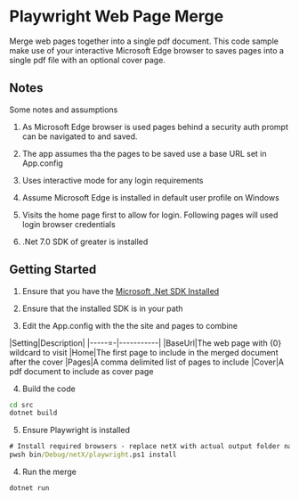 # Playwright Web Page Merge

Merge web pages together into a single pdf document. This code sample make use of your interactive Microsoft Edge browser to saves pages into a single pdf file with an optional cover page.

## Notes

Some notes and assumptions

1. As Microsoft Edge browser is used pages behind a security auth prompt can be navigated to and saved.

2. The app assumes tha the pages to be saved use a base URL set in App.config

3. Uses interactive mode for any login requirements

4. Assume Microsoft Edge is installed in default user profile on Windows

5. Visits the home page first to allow for login. Following pages will used login browser credentials

6. .Net 7.0 SDK of greater is installed

## Getting Started

1. Ensure that you have the [Microsoft .Net SDK Installed](https://dotnet.microsoft.com/en-us/download/visual-studio-sdks)

2. Ensure that the installed SDK is in your path

3. Edit the App.config with the the site and pages to combine

|Setting|Description|
|-----=-|-----------|
|BaseUrl|The web page with {0} wildcard to visit
|Home|The first page to include in the merged document after the cover
|Pages|A comma delimited list of pages to include
|Cover|A pdf document to include as cover page

4. Build the code

```cmd
cd src
dotnet build    
```

5. Ensure Playwright is installed

```cmd
# Install required browsers - replace netX with actual output folder name, e.g. net6.0.
pwsh bin/Debug/netX/playwright.ps1 install 
``````

4. Run the merge

```cmd
dotnet run
```
